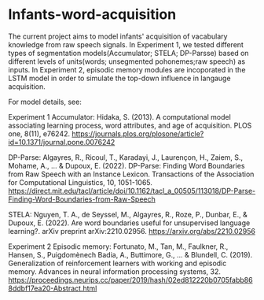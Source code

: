 # Infants-word-acquisition
The current project aims to model infants' acquisition of vacabulary knowledge from raw speech signals. 
In Experiment 1, we tested different types of segmentation models(Accumulator; STELA; DP-Parsse) based on different levels of units(words; unsegmented pohonemes;raw speech) as inputs. 
In Experiment 2, episodic memory modules are incoporated in the LSTM model in order to simulate the top-down influence in langauge acquisition.  

For model details, see:

Experiment 1
Accumulator: 
Hidaka, S. (2013). A computational model associating learning process, word attributes, and age of acquisition. PLOS one, 8(11), e76242. https://journals.plos.org/plosone/article?id=10.1371/journal.pone.0076242

DP-Parse:
Algayres, R., Ricoul, T., Karadayi, J., Laurençon, H., Zaiem, S., Mohame, A., ... & Dupoux, E. (2022). DP-Parse: Finding Word Boundaries from Raw Speech with an Instance Lexicon. Transactions of the Association for Computational Linguistics, 10, 1051-1065. https://direct.mit.edu/tacl/article/doi/10.1162/tacl_a_00505/113018/DP-Parse-Finding-Word-Boundaries-from-Raw-Speech

STELA:
Nguyen, T. A., de Seyssel, M., Algayres, R., Roze, P., Dunbar, E., & Dupoux, E. (2022). Are word boundaries useful for unsupervised language learning?. arXiv preprint arXiv:2210.02956. https://arxiv.org/abs/2210.02956


Experiment 2
Episodic memory: 
Fortunato, M., Tan, M., Faulkner, R., Hansen, S., Puigdomènech Badia, A., Buttimore, G., ... & Blundell, C. (2019). Generalization of reinforcement learners with working and episodic memory. Advances in neural information processing systems, 32. https://proceedings.neurips.cc/paper/2019/hash/02ed812220b0705fabb868ddbf17ea20-Abstract.html
